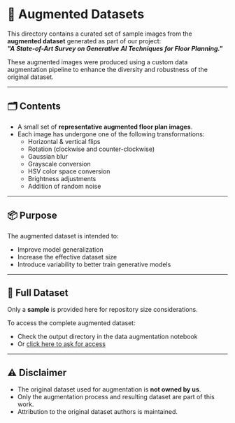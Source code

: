# 🧪 Augmented Datasets

This directory contains a curated set of sample images from the **augmented dataset** generated as part of our project:  
***"A State-of-Art Survey on Generative AI Techniques for Floor Planning."***

These augmented images were produced using a custom data augmentation pipeline to enhance the diversity and robustness of the original dataset.

---

## 🗂️ Contents

- A small set of **representative augmented floor plan images**.
- Each image has undergone one of the following transformations:
  - Horizontal & vertical flips
  - Rotation (clockwise and counter-clockwise)
  - Gaussian blur
  - Grayscale conversion
  - HSV color space conversion
  - Brightness adjustments
  - Addition of random noise

---

## 📦 Purpose

The augmented dataset is intended to:
- Improve model generalization
- Increase the effective dataset size
- Introduce variability to better train generative models

---

## 📁 Full Dataset

Only a **sample** is provided here for repository size considerations.

To access the complete augmented dataset:
- Check the output directory in the data augmentation notebook
- Or [click here to ask for access](https://forms.gle/UyWZTWCiLvCTh9Yo6)

---

## ⚠️ Disclaimer

- The original dataset used for augmentation is **not owned by us**.
- Only the augmentation process and resulting dataset are part of this work.
- Attribution to the original dataset authors is maintained.